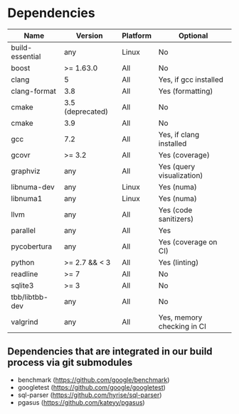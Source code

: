 # Dependencies

| Name             | Version          | Platform |                   Optional |
| ---------------- | ---------------- | -------- | -------------------------- |
| build-essential  | any              |    Linux |                         No |
| boost            | >= 1.63.0        |    All   |                         No |
| clang            | 5                |    All   |      Yes, if gcc installed |
| clang-format     | 3.8              |    All   |           Yes (formatting) |
| cmake            | 3.5 (deprecated) |    All   |                         No |
| cmake            | 3.9              |    All   |                         No |
| gcc              | 7.2              |    All   |    Yes, if clang installed |
| gcovr            | >= 3.2           |    All   |             Yes (coverage) |
| graphviz         | any              |    All   |  Yes (query visualization) |
| libnuma-dev      | any              |    Linux |                 Yes (numa) |
| libnuma1         | any              |    Linux |                 Yes (numa) |
| llvm             | any              |    All   |      Yes (code sanitizers) |
| parallel         | any              |    All   |                        Yes |
| pycobertura      | any              |    All   |       Yes (coverage on CI) |
| python           | >= 2.7 && < 3    |    All   |              Yes (linting) |
| readline         | >= 7             |    All   |                         No |
| sqlite3          | >= 3             |    All   |                         No |
| tbb/libtbb-dev   | any              |    All   |                         No |
| valgrind         | any              |    All   | Yes, memory checking in CI |


## Dependencies that are integrated in our build process via git submodules
- benchmark (https://github.com/google/benchmark)
- googletest (https://github.com/google/googletest)
- sql-parser (https://github.com/hyrise/sql-parser)
- pgasus (https://github.com/kateyy/pgasus)

